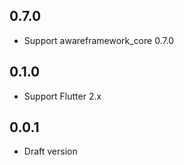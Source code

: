 ## 0.7.0
* Support awareframework_core 0.7.0

## 0.1.0
* Support Flutter 2.x

## 0.0.1
* Draft version
